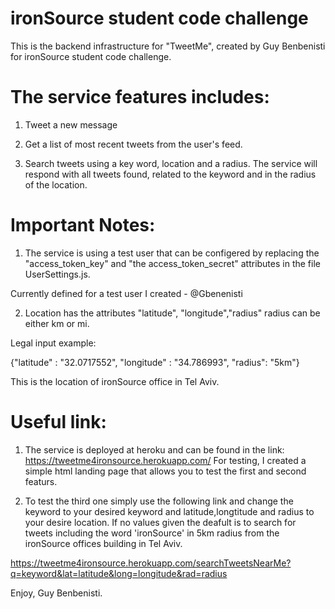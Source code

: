 # ironSource student code challenge

This is the backend infrastructure for "TweetMe", created by Guy Benbenisti for ironSource student code challenge.

# The service features includes:

1. Tweet a new message

2. Get a list of most recent tweets from the user's feed.

3. Search tweets using a key word, location and a radius. The service will respond with all tweets found, related to the keyword and in the radius of the location.

# Important Notes:

1. The service is using a test user that can be configered by replacing the  "access_token_key" and "the access_token_secret" attributes in the file UserSettings.js.

Currently defined for a test user I created - @Gbenenisti

2. Location has the attributes "latitude", "longitude","radius" radius can be either km or mi.

Legal input example:

{"latitude" : "32.0717552", "longitude" : "34.786993", "radius": "5km"} 

This is the location of ironSource office in Tel Aviv.

# Useful link:

1. The service is deployed at heroku and can be found in the link: https://tweetme4ironsource.herokuapp.com/
   For testing, I created a simple html landing page that allows you to test the first and second featurs.

2. To test the third one simply use the following link and change the keyword to your desired keyword and latitude,longtitude and radius    to your desire location. If no values given the deafult is to search for tweets including the word 'ironSource' in 5km radius from      the ironSource offices building in Tel Aviv.

https://tweetme4ironsource.herokuapp.com/searchTweetsNearMe?q=keyword&lat=latitude&long=longitude&rad=radius

Enjoy, 
Guy Benbenisti.
